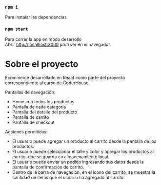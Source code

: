 ### `npm i`

Para instalar las dependencias

### `npm start`

Para correr la app en modo desarrollo\
Abrir [http://localhost:3000](http://localhost:3000) para ver en el navegador.

# Sobre el proyecto

Ecommerce desarrollado en React como parte del proyecto correspondiente al curso de CoderHouse.

Pantallas de navegación:

-  Home con todos los productos
-  Pantalla de cada categoria
-  Pantalla del detalle del producto
-  Pantalla de carrito
-  Pantalla de checkout

Acciones permitidas:

-  El usuario puede agregar un producto al carrito desde la pantalla de los productos.
-  El usuario puede seleccionar el talle y color y agregar los productos al carrito, que se guarda en almacenamiento local.
-  El usuario puede enviar un pedido ingresando sus datos desde la pantalla de confirmación de carrito.
-  Dentro de la barra de navegación, en el icono del carrito, se muestra la cantidad de items que el usuario ha agregado al carrito.
